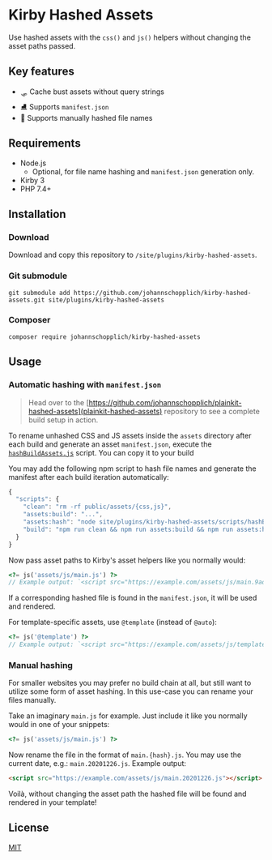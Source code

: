 # Kirby Hashed Assets

Use hashed assets with the `css()` and `js()` helpers without changing the asset paths passed.

## Key features

- 🛷 Cache bust assets without query strings
- ⛸ Supports `manifest.json`
- 🎿 Supports manually hashed file names

## Requirements

- Node.js
  - Optional, for file name hashing and `manifest.json` generation only.
- Kirby 3
- PHP 7.4+

## Installation

### Download

Download and copy this repository to `/site/plugins/kirby-hashed-assets`.

### Git submodule

```
git submodule add https://github.com/johannschopplich/kirby-hashed-assets.git site/plugins/kirby-hashed-assets
```

### Composer

```
composer require johannschopplich/kirby-hashed-assets
```

## Usage

### Automatic hashing with `manifest.json`

> Head over to the [https://github.com/johannschopplich/plainkit-hashed-assets](plainkit-hashed-assets) repository to see a complete build setup in action.

To rename unhashed CSS and JS assets inside the `assets` directory after each build and generate an asset `manifest.json`, execute the [`hashBuildAssets.js`](scripts/hashBuildAssets.js) script. You can copy it to your build 

You may add the following npm script to hash file names and generate the manifest after each build iteration automatically:

```js
{
  "scripts": {
    "clean": "rm -rf public/assets/{css,js}",
    "assets:build": "...",
    "assets:hash": "node site/plugins/kirby-hashed-assets/scripts/hashBuildAssets.js",
    "build": "npm run clean && npm run assets:build && npm run assets:hash"
  }
}
```

Now pass asset paths to Kirby's asset helpers like you normally would:

```php
<?= js('assets/js/main.js') ?>
// Example output: `<script src="https://example.com/assets/js/main.9ad649fd.js"></script>
```

If a corresponding hashed file is found in the `manifest.json`, it will be used and rendered.

For template-specific assets, use `@template` (instead of `@auto`):

```php
<?= js('@template') ?>
// Example output: `<script src="https://example.com/assets/js/templates/home.92c6b511.js"></script>`
```

### Manual hashing

For smaller websites you may prefer no build chain at all, but still want to utilize some form of asset hashing. In this use-case you can rename your files manually.

Take an imaginary `main.js` for example. Just include it like you normally would in one of your snippets:

```php
<?= js('assets/js/main.js') ?>
```

Now rename the file in the format of `main.{hash}.js`. You may use the current date, e.g.: `main.20201226.js`. Example output:

```html
<script src="https://example.com/assets/js/main.20201226.js"></script>
```

Voilà, without changing the asset path the hashed file will be found and rendered in your template!

## License

[MIT](https://opensource.org/licenses/MIT)
